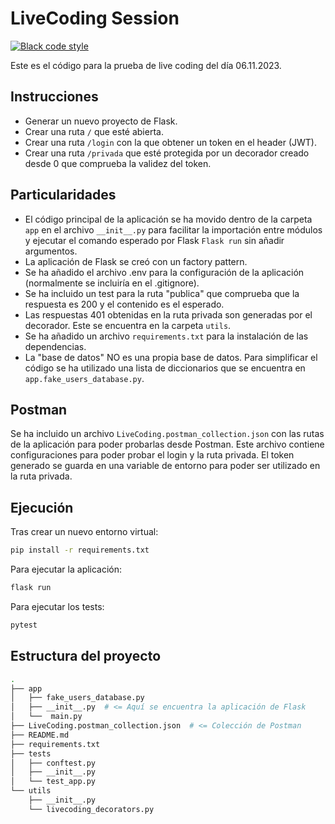 # LiveCoding Session

[![Black code style](https://img.shields.io/badge/code%20style-black-000000.svg)](https://github.com/ambv/black)

Este es el código para la prueba de live coding del día 06.11.2023.

## Instrucciones

- Generar un nuevo proyecto de Flask.
- Crear una ruta `/` que esté abierta.
- Crear una ruta `/login` con la que obtener un token en el header (JWT).
- Crear una ruta `/privada` que esté protegida por un decorador creado desde 0 que comprueba la validez del token.

## Particularidades

- El código principal de la aplicación se ha movido dentro de la carpeta `app` en el archivo `__init__.py` para facilitar la importación entre módulos y ejecutar el comando esperado por Flask `Flask run` sin añadir argumentos.
- La aplicación de Flask se creó con un factory pattern.
- Se ha añadido el archivo .env para la configuración de la aplicación (normalmente se incluiría en el .gitignore).
- Se ha incluido un test para la ruta "publica" que comprueba que la respuesta es 200 y el contenido es el esperado.
- Las respuestas 401 obtenidas en la ruta privada son generadas por el decorador. Este se encuentra en la carpeta `utils`.
- Se ha añadido un archivo `requirements.txt` para la instalación de las dependencias.
- La "base de datos" NO es una propia base de datos. Para simplificar el código se ha utilizado una lista de diccionarios que se encuentra en `app.fake_users_database.py`.

## Postman

Se ha incluido un archivo `LiveCoding.postman_collection.json` con las rutas de la aplicación para poder probarlas desde Postman.
Este archivo contiene configuraciones para poder probar el login y la ruta privada. El token generado se guarda en una variable de entorno para poder ser utilizado en la ruta privada.

## Ejecución

Tras crear un nuevo entorno virtual:

```bash
pip install -r requirements.txt
```

Para ejecutar la aplicación:

```bash
flask run
```

Para ejecutar los tests:

```bash
pytest
```

## Estructura del proyecto

```bash
.
├── app
│   ├── fake_users_database.py
│   ├── __init__.py  # <= Aquí se encuentra la aplicación de Flask
│   └──  main.py
├── LiveCoding.postman_collection.json  # <= Colección de Postman
├── README.md
├── requirements.txt
├── tests
│   ├── conftest.py
│   ├── __init__.py
│   └── test_app.py
└── utils
    ├── __init__.py
    └── livecoding_decorators.py
```
